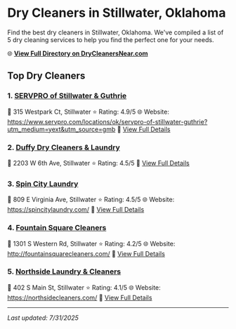 # Dry Cleaners in Stillwater, Oklahoma

Find the best dry cleaners in Stillwater, Oklahoma. We've compiled a list of 5 dry cleaning services to help you find the perfect one for your needs.

🌐 **[View Full Directory on DryCleanersNear.com](https://drycleanersnear.com/city/US/Oklahoma/Stillwater)**

## Top Dry Cleaners

### 1. [SERVPRO of Stillwater & Guthrie](https://drycleanersnear.com/dryCleaner/686c7bad4f42799737d40e8a/servpro-of-stillwater-guthrie)
📍 315 Westpark Ct, Stillwater
⭐ Rating: 4.9/5
🌐 Website: https://www.servpro.com/locations/ok/servpro-of-stillwater-guthrie?utm_medium=yext&utm_source=gmb
🔗 [View Full Details](https://drycleanersnear.com/dryCleaner/686c7bad4f42799737d40e8a/servpro-of-stillwater-guthrie)

### 2. [Duffy Dry Cleaners & Laundry](https://drycleanersnear.com/dryCleaner/686c7ba44f42799737d40d70/duffy-dry-cleaners-laundry)
📍 2203 W 6th Ave, Stillwater
⭐ Rating: 4.5/5
🔗 [View Full Details](https://drycleanersnear.com/dryCleaner/686c7ba44f42799737d40d70/duffy-dry-cleaners-laundry)

### 3. [Spin City Laundry](https://drycleanersnear.com/dryCleaner/686c7ba74f42799737d40dcb/spin-city-laundry)
📍 809 E Virginia Ave, Stillwater
⭐ Rating: 4.5/5
🌐 Website: https://spincitylaundry.com/
🔗 [View Full Details](https://drycleanersnear.com/dryCleaner/686c7ba74f42799737d40dcb/spin-city-laundry)

### 4. [Fountain Square Cleaners](https://drycleanersnear.com/dryCleaner/686c7ba54f42799737d40d8e/fountain-square-cleaners)
📍 1301 S Western Rd, Stillwater
⭐ Rating: 4.2/5
🌐 Website: http://fountainsquarecleaners.com/
🔗 [View Full Details](https://drycleanersnear.com/dryCleaner/686c7ba54f42799737d40d8e/fountain-square-cleaners)

### 5. [Northside Laundry & Cleaners](https://drycleanersnear.com/dryCleaner/686c7ba34f42799737d40d51/northside-laundry-cleaners)
📍 402 S Main St, Stillwater
⭐ Rating: 4.1/5
🌐 Website: https://northsidecleaners.com/
🔗 [View Full Details](https://drycleanersnear.com/dryCleaner/686c7ba34f42799737d40d51/northside-laundry-cleaners)


---

*Last updated: 7/31/2025*
